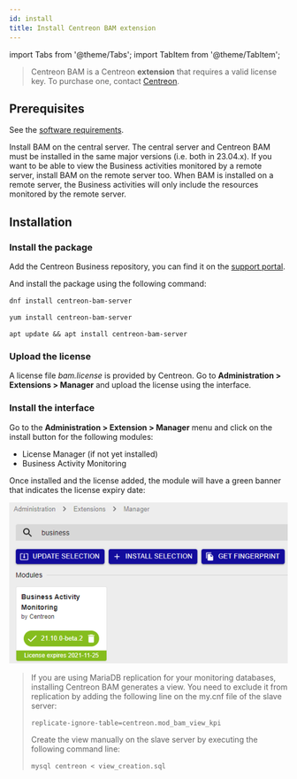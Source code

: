 ```yaml
---
id: install
title: Install Centreon BAM extension
---
```


import Tabs from '@theme/Tabs';
import TabItem from '@theme/TabItem';

> Centreon BAM is a Centreon **extension** that requires a valid license key. To
> purchase one, contact
> [Centreon](mailto:sales@centreon.com).

## Prerequisites

See the [software requirements](../installation/prerequisites.md#software).

Install BAM on the central server.
The central server and Centreon BAM must be installed in the same major versions (i.e. both in 23.04.x).
If you want to be able to view the Business activities monitored by a remote server, install BAM on the remote server too. When BAM is installed on a remote server, the Business activities will only include the resources monitored by the remote server.

## Installation

### Install the package

Add the Centreon Business repository, you can find it on the
[support portal](https://support.centreon.com/hc/en-us/categories/10341239833105-Repositories).

And install the package using the following command:

<Tabs groupId="sync">
<TabItem value="Alma / RHEL / Oracle Linux 8" label="Alma / RHEL / Oracle Linux 8">

``` shell
dnf install centreon-bam-server
```

</TabItem>
<TabItem value="CentOS 7" label="CentOS 7">

``` shell
yum install centreon-bam-server
```

</TabItem>
<TabItem value="Debian 11" label="Debian 11">

```shell
apt update && apt install centreon-bam-server
```

</TabItem>

</Tabs>

### Upload the license

A license file *bam.license* is provided by Centreon. Go to
**Administration > Extensions > Manager** and upload the license
using the interface.

### Install the interface

Go to the **Administration > Extension > Manager** menu and click on the install
button for the following modules:

- License Manager (if not yet installed)
- Business Activity Monitoring

Once installed and the license added, the module will have a green banner that indicates
the license expiry date:

![image](../assets/service-mapping/installation/install-web-step-2.png)

> If you are using MariaDB replication for your monitoring databases,
> installing Centreon BAM generates a view. You need to exclude it from
> replication by adding the following line on the my.cnf file of the
> slave server:
>
> ``` text
> replicate-ignore-table=centreon.mod_bam_view_kpi
> ```
>
> Create the view manually on the slave server by executing the
> following command line:
>
> ``` shell
> mysql centreon < view_creation.sql
> ```
